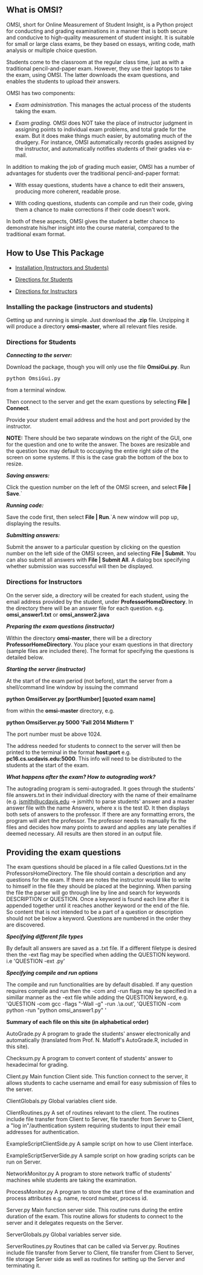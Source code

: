 

<h2>What is OMSI?</h2>

OMSI, short for Online Measurement of Student Insight, is a Python
project for conducting and grading examinations in a manner that is both
secure and conducive to high-quality measurement of student insight. It
is suitable for small or large class exams, be they based on
essays, writing code, math analysis or multiple choice question.

Students come to the classroom at the regular class time, just as with a
traditional pencil-and-paper exam.  However, they use their laptops to
take the exam, using OMSI.  The latter downloads the exam questions, and
enables the students to upload their answers.

OMSI has two components:

<UL>

<li> <i>Exam administration.</i>  This manages the actual process of the
students taking the exam.
</li> </p>

<li> <i>Exam grading.</i> OMSI does NOT take the place of instructor
judgment in assigning points to individual exam problems, and total
grade for the exam.  But it does make things much easier, by automating
much of the drudgery. For instance, OMSI automatically records grades
assigned by the instructor, and automatically notifies students of their
grades via e-mail.

</UL>

In addition to making the job of grading much easier, OMSI has a number
of advantages for students over the traditional pencil-and-paper format:

<UL>

<li> With essay questions, students have a chance to edit their answers,
producing more coherent, readable prose.
</li> </p>

<li> With coding questions, students can compile and run their code,
giving them a chance to make corrections if their code doesn't work.
</li> </p> 

</UL>

In both of these aspects, OMSI gives the student a better chance to
demonstrate his/her insight into the course material, compared to the
traditional exam format.

<h2>
How to Use This Package
</h2>

<UL>

<li> <a href=#install"">Installation (Instructors and Students)</a> 
</li> </p>

<li> <a href=#students">Directions for Students</a> 
</li> </p>

<li> <a href=#students">Directions for Instructors</a> 
</li> </p>

</UL>

<h3>
<a name="install">Installing the package (instructors and students)</a>
</h3>

Getting up and running is simple. Just download the <b>.zip</b> file.
Unzipping it will produce a directory <b>omsi-master</b>, where all
relevant files reside.

<h3>
<a name="students">Directions for Students</a>
</h3>

<b><i>Connecting to the server:</i></b>

Download the package, though you will only use the file
<b>OmsiGui.py</b>.  Run

<pre>
python OmsiGui.py
</pre>

from a terminal window.

Then connect to the server and get the exam questions by selecting 
<b>File | Connect</b>. 

Provide your student email address and the host and port provided by the
instructor.

<b>NOTE:</b> There should be two separate windows on the right of the GUI, one
for the question and one to write the answer. The boxes are resizable
and the question box may default to occupying the entire right side of the
screen on some systems. If this is the case grab the bottom of the box
to resize.

<b><i>Saving answers:</i></b>

Click the question number on the left of the OMSI screen, and
select <b>File | Save</b>.`

<b><i>Running code:</i></b>

Save the code first, then select <b>File | Run</b>.`A new window will
pop up, displaying the results.

<b><i>Submitting answers:</i></b>

Submit the answer to a particular question by clicking on the question
number on the left side of the OMSI screen, and selecting <b>File |
Submit</b>. You can also submit all answers with <b>File | Submit
All</b>. A dialog box specifying whether submission was successful will
then be displayed. 

<h3>
<a name="students">Directions for Instructors</a>
</h3>

On the server side, a directory will be created for each student, using
the email address provided by the student, under <b>ProfessorHomeDirectory</b>.
In the directory there will be an answer file for each question. e.g.
<b>omsi_answer1.txt</b> or <b>omsi_answer2.java</b>

<b><i>Preparing the exam questions (instructor)</i></b>

Within the directory <b>omsi-master</b>, there will be a directory
<b>ProfessorHomeDirectory</b>. You place your exam questions in that
directory (sample files are included there).  The format for specifying
the questions is detailed below. 

<b><i>Starting the server (instructor)</i></b>

At the start of the exam period (not before), start the server from a
shell/command line window by issuing the command

<b>python OmsiServer.py [portNumber] [quoted exam name] </b>

from within the <b>omsi-master</b> directory, e.g.

<b>python OmsiServer.py 5000 'Fall 2014 Midterm 1'</b>

The port number must be above 1024.

The address needed for students to connect to the server will then be
printed to the terminal in the format <b>host:port</b> e.g.
<b>pc16.cs.ucdavis.edu:5000</b>. This info will need to be distributed
to the students at the start of the exam. 

<b><i>What happens after the exam? How to autograding work?</i></b>

The autograding program is semi-autograded. It goes through the students' file answers.txt in their individual directory with the name of
their emailname (e.g. jsmith@ucdavis.edu -> jsmith) to parse students' answer and a master answer file with the name Answerx, where x is
the test ID. It then displays both sets of answers to the professor. If there are any formatting errors, the program will alert the
professor. The professor needs to manually fix the files and decides how many points to award and applies any
late penalties if deemed necessary. All results are then stored in an output file.


<h2>Providing the exam questions</h2>

  The exam questions should be placed in a file called Questions.txt in the ProfessorsHomeDirectory. The file should contain a description and any questions for the exam. If there are notes the instructor would like to write to himself in the file they should be placed at the beginning. When parsing the file the parser will go through line by line and search for keywords DESCRIPTION or QUESTION. Once a keyword is found each line after it is appended together until it reaches another keyword or the end of the file. So content that is not intended to be a part of a question or description should not be below a keyword. Questions are numbered in the order they are discovered.
  
  <b><i>Specifying different file types</i></b>
  
By default all answers are saved as a .txt file. If a different filetype is desired then the -ext flag may be specified when adding the QUESTION keyword. i.e 'QUESTION -ext .py'
    
  <b><i>Specifying compile and run options</i></b>
  
The compile and run functionalities are by default disabled. If any question requires compile and run then the -com and -run flags may be specified in a simillar manner as the -ext file while adding the QUESTION keyword, e.g. 'QUESTION -com gcc -flags "-Wall -g" -run .\a.out', 'QUESTION -com python -run "python omsi_answer1.py" '
    
    
<b>Summary of each file on this site (in alphabetical order)</b>

AutoGrade.py
A program to grade the students' answer electronically and automatically (translated from Prof. N. Matloff's AutoGrade.R, included in this site).

Checksum.py
A program to convert content of students' answer to hexadecimal for grading.

Client.py
Main function Client side. This function connect to the server, it allows students to cache username and email for easy submission of files to the server.

ClientGlobals.py
Global variables client side.

ClientRoutines.py
A set of routines relevant to the client. The routines include file transfer from Client to Server, file transfer from Server to Client,
a "log in"/authentication system requiring students to input their email addresses for authentication.

ExampleScriptClientSide.py
A sample script on how to use Client interface.

ExampleScriptServerSide.py
A sample script on how grading scripts can be run on Server.

NetworkMonitor.py
A program to store network traffic of students' machines while students are taking the examination.

ProcessMonitor.py
A program to store the start time of the examination and process attributes e.g. name, record number, process id.

Server.py
Main function server side. This routine runs during the entire duration of the exam. This routine allows for
students to connect to the server and it delegates requests on the Server.

ServerGlobals.py
Global variables server side.

ServerRoutines.py
Routines that can be called via Server.py. Routines include file transfer from Server to Client, file transfer from Client to Server, file storage Server side
as well as routines for setting up the Server and terminating it.
